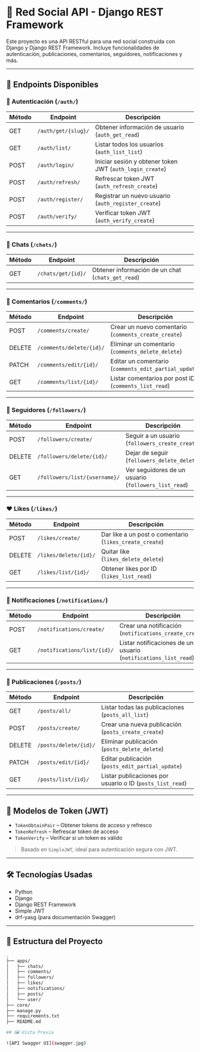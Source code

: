 # 🧠 Red Social API - Django REST Framework

Este proyecto es una API RESTful para una red social construida con Django y Django REST Framework. Incluye funcionalidades de autenticación, publicaciones, comentarios, seguidores, notificaciones y más.

---

## 🚀 Endpoints Disponibles

### 🔐 Autenticación (`/auth/`)

| Método | Endpoint                  | Descripción                  |
|--------|---------------------------|------------------------------|
| GET    | `/auth/get/{slug}/`       | Obtener información de usuario (`auth_get_read`) |
| GET    | `/auth/list/`             | Listar todos los usuarios (`auth_list_list`) |
| POST   | `/auth/login/`            | Iniciar sesión y obtener token JWT (`auth_login_create`) |
| POST   | `/auth/refresh/`          | Refrescar token JWT (`auth_refresh_create`) |
| POST   | `/auth/register/`         | Registrar un nuevo usuario (`auth_register_create`) |
| POST   | `/auth/verify/`           | Verificar token JWT (`auth_verify_create`) |

---

### 💬 Chats (`/chats/`)

| Método | Endpoint                | Descripción                    |
|--------|-------------------------|--------------------------------|
| GET    | `/chats/get/{id}/`      | Obtener información de un chat (`chats_get_read`) |

---

### 💭 Comentarios (`/comments/`)

| Método | Endpoint                     | Descripción                      |
|--------|------------------------------|----------------------------------|
| POST   | `/comments/create/`          | Crear un nuevo comentario (`comments_create_create`) |
| DELETE | `/comments/delete/{id}/`     | Eliminar un comentario (`comments_delete_delete`) |
| PATCH  | `/comments/edit/{id}/`       | Editar un comentario (`comments_edit_partial_update`) |
| GET    | `/comments/list/{id}/`       | Listar comentarios por post ID (`comments_list_read`) |

---

### 👥 Seguidores (`/followers/`)

| Método | Endpoint                        | Descripción                        |
|--------|----------------------------------|------------------------------------|
| POST   | `/followers/create/`            | Seguir a un usuario (`followers_create_create`) |
| DELETE | `/followers/delete/{id}/`       | Dejar de seguir (`followers_delete_delete`) |
| GET    | `/followers/list/{username}/`   | Ver seguidores de un usuario (`followers_list_read`) |

---

### ❤️ Likes (`/likes/`)

| Método | Endpoint                  | Descripción                      |
|--------|---------------------------|----------------------------------|
| POST   | `/likes/create/`          | Dar like a un post o comentario (`likes_create_create`) |
| DELETE | `/likes/delete/{id}/`     | Quitar like (`likes_delete_delete`) |
| GET    | `/likes/list/{id}/`       | Obtener likes por ID (`likes_list_read`) |

---

### 🔔 Notificaciones (`/notifications/`)

| Método | Endpoint                    | Descripción                         |
|--------|-----------------------------|-------------------------------------|
| POST   | `/notifications/create/`    | Crear una notificación (`notifications_create_create`) |
| GET    | `/notifications/list/{id}/` | Listar notificaciones de un usuario (`notifications_list_read`) |

---

### 📝 Publicaciones (`/posts/`)

| Método | Endpoint                | Descripción                        |
|--------|-------------------------|------------------------------------|
| GET    | `/posts/all/`           | Listar todas las publicaciones (`posts_all_list`) |
| POST   | `/posts/create/`        | Crear una nueva publicación (`posts_create_create`) |
| DELETE | `/posts/delete/{id}/`   | Eliminar publicación (`posts_delete_delete`) |
| PATCH  | `/posts/edit/{id}/`     | Editar publicación (`posts_edit_partial_update`) |
| GET    | `/posts/list/{id}/`     | Listar publicaciones por usuario o ID (`posts_list_read`) |

---

## 🔐 Modelos de Token (JWT)

- `TokenObtainPair` – Obtener tokens de acceso y refresco
- `TokenRefresh` – Refrescar token de acceso
- `TokenVerify` – Verificar si un token es válido

> Basado en `SimpleJWT`, ideal para autenticación segura con JWT.

---

## 🛠️ Tecnologías Usadas

- Python
- Django
- Django REST Framework
- Simple JWT
- drf-yasg (para documentación Swagger)

---

## 📂 Estructura del Proyecto

```bash
.
├── apps/
│   ├── chats/
│   ├── comments/
│   ├── followers/
│   ├── likes/
│   ├── notifications/
│   ├── posts/
│   └── user/
├── core/         
├── manage.py
├── requirements.txt
├── README.md

## 🖼️ Vista Previa

![API Swagger UI](swagger.jpg)